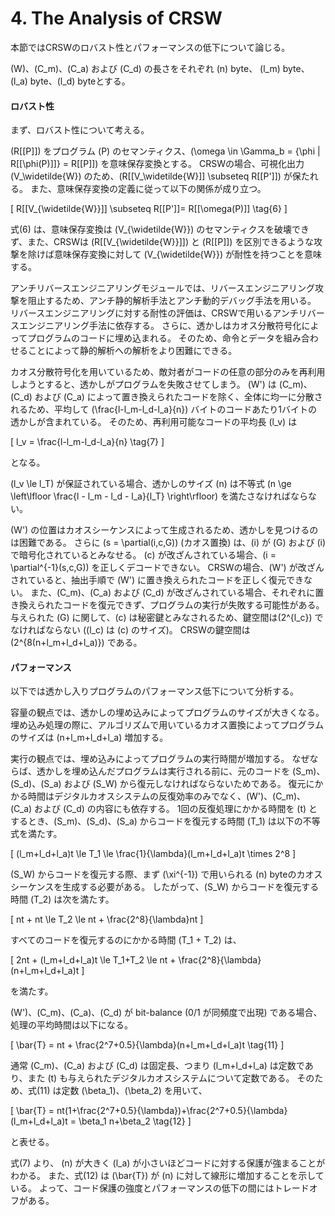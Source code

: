 # 4. The Analysis of CRSW

本節ではCRSWのロバスト性とパフォーマンスの低下について論じる。

\(W\)、\(C_m\)、\(C_a\) および \(C_d\) の長さをそれぞれ \(n\) byte、 \(l_m\) byte、\(l_a\) byte、\(l_d\) byteとする。

#### ロバスト性

まず、ロバスト性について考える。

\(R\[[P\]]\) をプログラム \(P\) のセマンティクス、\(\omega \in \Gamma_b = \{\phi \| R\[[\phi(P)\]]\} = R\[[P\]]\) を意味保存変換とする。
CRSWの場合、可視化出力 \(V_\widetilde{W}\) のため、\(R\[[V_\widetilde{W}\]] \subseteq R\[[P'\]]\) が保たれる。
また、意味保存変換の定義に従って以下の関係が成り立つ。

\[
    R\[[V_{\widetilde{W}}\]] \subseteq R\[[P'\]]= R\[[\omega(P)\]] \tag{6}
\]

<!-- textlint-disable -->
式(6) は、意味保存変換は \(V_{\widetilde{W}}\) のセマンティクスを破壊できず、また、CRSWは \(R\[[V_{\widetilde{W}}\]]\) と \(R\[[P\]]\) を区別できるような攻撃を除けば意味保存変換に対して \(V_{\widetilde{W}}\) が耐性を持つことを意味する。
<!-- textlint-enable -->

アンチリバースエンジニアリングモジュールでは、リバースエンジニアリング攻撃を阻止するため、アンチ静的解析手法とアンチ動的デバッグ手法を用いる。
リバースエンジニアリングに対する耐性の評価は、CRSWで用いるアンチリバースエンジニアリング手法に依存する。
さらに、透かしはカオス分散符号化によってプログラムのコードに埋め込まれる。
そのため、命令とデータを組み合わせることによって静的解析への解析をより困難にできる。

カオス分散符号化を用いているため、敵対者がコードの任意の部分のみを再利用しようとすると、透かしがプログラムを失敗させてしまう。
\(W'\) は \(C_m\)、\(C_d\) および \(C_a\) によって置き換えられたコードを除く、全体に均一に分散されるため、平均して \(\frac{l-l_m-l_d-l_a}{n}\) バイトのコードあたり1バイトの透かしが含まれている。
そのため、再利用可能なコードの平均長 \(l_v\) は

\[
    l_v = \frac{l-l_m-l_d-l_a}{n} \tag{7}
\]

となる。

\(l_v \le l_T\) が保証されている場合、透かしのサイズ \(n\) は不等式 \(n \ge \left\lfloor \frac{l - l_m - l_d - l_a}{l_T} \right\rfloor\) を満たさなければならない。

<!-- textlint-disable -->
\(W'\) の位置はカオスシーケンスによって生成されるため、透かしを見つけるのは困難である。
さらに \(s = \partial(i,c,G)\) (カオス置換) は、\(i\) が \(G\) および \(i\) で暗号化されているとみなせる。
\(c\) が改ざんされている場合、\(i = \partial^{-1}(s,c,G)\) を正しくデコードできない。
CRSWの場合、\(W'\) が改ざんされていると、抽出手順で \(W'\) に置き換えられたコードを正しく復元できない。
また、\(C_m\)、\(C_a\) および \(C_d\) が改ざんされている場合、それぞれに置き換えられたコードを復元できず、プログラムの実行が失敗する可能性がある。
与えられた \(G\) に関して、\(c\) は秘密鍵とみなされるため、鍵空間は\(2^{l_c}\) でなければならない (\(l_c\) は \(c\) のサイズ)。
CRSWの鍵空間は \(2^{8(n+l_m+l_d+l_a)}\) である。
<!-- textlint-enable -->

#### パフォーマンス

以下では透かし入りプログラムのパフォーマンス低下について分析する。

容量の観点では、透かしの埋め込みによってプログラムのサイズが大きくなる。
埋め込み処理の際に、アルゴリズムで用いているカオス置換によってプログラムのサイズは \(n+l_m+l_d+l_a\) 増加する。

<!-- textlint-disable -->
実行の観点では、埋め込みによってプログラムの実行時間が増加する。
なぜならば、透かしを埋め込んだプログラムは実行される前に、元のコードを \(S_m\)、\(S_d\)、\(S_a\) および \(S_W\) から復元しなければならないためである。
復元にかかる時間はデジタルカオスシステムの反復効率のみでなく、\(W'\)、\(C_m\)、\(C_a\) および \(C_d\) の内容にも依存する。
1回の反復処理にかかる時間を \(t\) とするとき、\(S_m\)、\(S_d\)、\(S_a\) からコードを復元する時間 \(T_1\) は以下の不等式を満たす。
<!-- textlint-enable -->

\[
    (l_m+l_d+l_a)t \le T_1 \le \frac{1}{\lambda}(l_m+l_d+l_a)t \times 2^8
\]

\(S_W\) からコードを復元する際、まず \(\xi^{-1}\) で用いられる \(n\) byteのカオスシーケンスを生成する必要がある。
したがって、\(S_W\) からコードを復元する時間 \(T_2\) は次を満たす。

\[
    nt + nt \le T_2 \le nt + \frac{2^8}{\lambda}nt
\]

すべてのコードを復元するのにかかる時間 \(T_1 + T_2\) は、

\[
    2nt + (l_m+l_d+l_a)t \le T_1+T_2 \le nt + \frac{2^8}{\lambda}(n+l_m+l_d+l_a)t
\]

を満たす。

\(W'\)、\(C_m\)、\(C_a\)、\(C_d\) が bit-balance (0/1 が同頻度で出現) である場合、処理の平均時間は以下になる。

\[
    \bar{T} = nt + \frac{2^7+0.5}{\lambda}(n+l_m+l_d+l_a)t \tag{11}
\]

通常 \(C_m\)、\(C_a\) および \(C_d\) は固定長、つまり \(l_m+l_d+l_a\) は定数であり、また \(t\) も与えられたデジタルカオスシステムについて定数である。
そのため、式(11) は定数 \(\beta_1\)、\(\beta_2\) を用いて、

\[
    \bar{T} = nt(1+\frac{2^7+0.5}{\lambda})+\frac{2^7+0.5}{\lambda}(l_m+l_d+l_a)t = \beta_1 n+\beta_2 \tag{12}
\]

と表せる。

<!-- textlint-disable -->
式(7) より、 \(n\) が大きく \(l_a\) が小さいほどコードに対する保護が強まることがわかる。
また、式(12) は \(\bar{T}\) が \(n\) に対して線形に増加することを示している。
よって、コード保護の強度とパフォーマンスの低下の間にはトレードオフがある。
<!-- textlint-enable -->
